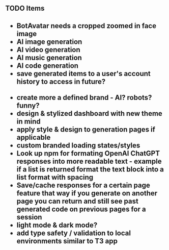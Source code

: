 <h2>TODO Items <h2>
<ul>

<li>BotAvatar needs a cropped zoomed in face image</li>
<li>AI image generation</li>
<li>AI video generation</li>
<li>AI music generation</li>
<li>AI code generation</li>
<li>save generated items to a user's account history to access in future?</li>
<br>
<li>create more a defined brand - AI? robots? funny?</li>
<li>design & stylized dashboard with new theme in mind</li>
<li>apply style & design to generation pages if applicable</li>
<li>custom branded loading states/styles</li>
<li>Look up npm for formating OpenAI ChatGPT responses into more readable text - example if a list is returned format the text block into a list format with spacing</li>
<li>Save/cache responses for a certain page feature that way if you generate on another page you can return and still see past generated code on previous pages for a session</li>
<li>light mode & dark mode?</li>
<li>add type safety / validation to local environments similar to T3 app</li>
</ul>

